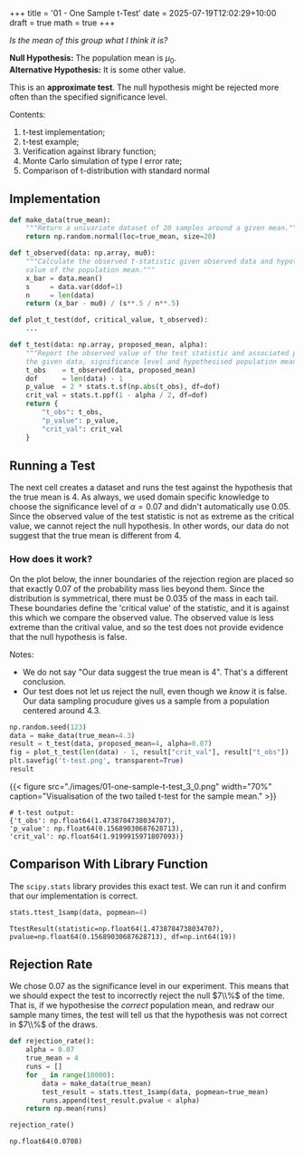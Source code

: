 +++
title = '01 -  One Sample t-Test'
date = 2025-07-19T12:02:29+10:00
draft = true
math = true
+++

*Is the mean of this group what I think it is?*

**Null Hypothesis:** The population mean is $\mu_0$.  
**Alternative Hypothesis:** It is some other value.

This is an **approximate test**. The null hypothesis might be rejected more often than the specified 
significance level.

Contents:
1. t-test implementation;
1. t-test example;
1. Verification against library function;
1. Monte Carlo simulation of type I error rate;
1. Comparison of t-distribution with standard normal


## Implementation 
```python
def make_data(true_mean):
    """Return a univariate dataset of 20 samples around a given mean."""
    return np.random.normal(loc=true_mean, size=20)

def t_observed(data: np.array, mu0):
    """Calculate the observed t-statistic given observed data and hypothesised 
    value of the population mean."""
    x_bar = data.mean()
    s     = data.var(ddof=1)
    n     = len(data)
    return (x_bar - mu0) / (s**.5 / n**.5)

def plot_t_test(dof, critical_value, t_observed):
    ...

def t_test(data: np.array, proposed_mean, alpha):
    """Report the observed value of the test statistic and associated p-value for 
    the given data, significance level and hypothesised population mean."""
    t_obs    = t_observed(data, proposed_mean)
    dof      = len(data) - 1
    p_value  = 2 * stats.t.sf(np.abs(t_obs), df=dof)
    crit_val = stats.t.ppf(1 - alpha / 2, df=dof)
    return {
        "t_obs": t_obs,
        "p_value": p_value,
        "crit_val": crit_val
    }
```

## Running a Test
The next cell creates a dataset and runs the test against the hypothesis that 
the true mean is $4$. As always, we used domain specific knowledge to choose the significance 
level of $\alpha = 0.07$ and didn't automatically use $0.05$.  Since the observed value of the test statistic is not as extreme as
the critical value, we cannot reject the null hypothesis. In other words, our data do not suggest that the true
mean is different from $4$.

### How does it work?
On the plot below, the inner boundaries of the rejection region are placed so that exactly $0.07$ of the 
probability mass lies beyond them. Since the distribution is symmetrical, there must be $0.035$ of the mass 
in each tail. These boundaries define the 'critical value' of the statistic, and it is against this which we
compare the observed value. The observed value is less extreme than the critival value, and so the test does
not provide evidence that the null hypothesis is false.


Notes: 
- We do not say "Our data suggest the true mean is $4$". That's a different conclusion.
- Our test does not let us reject the null, even though we *know* it is false. Our data sampling procudure gives us 
a sample from a population centered around $4.3$.




```python
np.random.seed(123)
data = make_data(true_mean=4.3)
result = t_test(data, proposed_mean=4, alpha=0.07)
fig = plot_t_test(len(data) - 1, result["crit_val"], result["t_obs"])
plt.savefig('t-test.png', transparent=True)
result
```


    
    

{{< figure
    src="./images/01-one-sample-t-test_3_0.png"
    width="70%"
    caption="Visualisation of the two tailed t-test for the sample mean."
    >}}


    # t-test output:
    {'t_obs': np.float64(1.4738784738034707),
    'p_value': np.float64(0.15689030687628713),
    'crit_val': np.float64(1.9199915971807093)}



## Comparison With Library Function
The `scipy.stats` library provides this exact test.
We can run it and confirm that our implementation is correct.


```python
stats.ttest_1samp(data, popmean=4)
```




    TtestResult(statistic=np.float64(1.4738784738034707), pvalue=np.float64(0.15689030687628713), df=np.int64(19))



## Rejection Rate
We chose $0.07$ as the significance level in our experiment. This means that we should expect the 
test to incorrectly reject the null $7\\%$ of the time. That is, if we hypothesise the *correct* 
population mean, and redraw our sample many times, the test will tell us that the hypothesis was
not correct in $7\\%$ of the draws. 


```python
def rejection_rate():
    alpha = 0.07
    true_mean = 4
    runs = []
    for _ in range(10000):
        data = make_data(true_mean)
        test_result = stats.ttest_1samp(data, popmean=true_mean)
        runs.append(test_result.pvalue < alpha) 
    return np.mean(runs)

rejection_rate()
```

    np.float64(0.0708)


